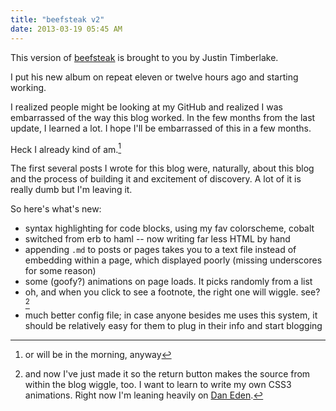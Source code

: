 ```yaml
---
title: "beefsteak v2"
date: 2013-03-19 05:45 AM
---
```


This version of [beefsteak](http://github.com/maxjacobson/beefsteak) is brought to you by Justin Timberlake.

I put his new album on repeat eleven or twelve hours ago and starting working.

I realized people might be looking at my GitHub and realized I was embarrassed of the way this blog worked. In the few months from the last update, I learned a lot. I hope I'll be embarrassed of this in a few months.

Heck I already kind of am.[^shame]

[^shame]: or will be in the morning, anyway

The first several posts I wrote for this blog were, naturally, about this blog and the process of building it and excitement of discovery. A lot of it is really dumb but I'm leaving it.

So here's what's new:

* syntax highlighting for code blocks, using my fav colorscheme, cobalt
* switched from erb to haml -- now writing far less HTML by hand
* appending `.md` to posts or pages takes you to a text file instead of embedding within a page, which displayed poorly (missing underscores for some reason)
* some (goofy?) animations on page loads. It picks randomly from a list
* oh, and when you click to see a footnote, the right one will wiggle. see? [^wiggle]
* much better config file; in case anyone besides me uses this system, it should be relatively easy for them to plug in their info and start blogging

[^wiggle]: and now I've just made it so the return button makes the source from within the blog wiggle, too. I want to learn to write my own CSS3 animations. Right now I'm leaning heavily on [Dan Eden](http://daneden.me/animate).
